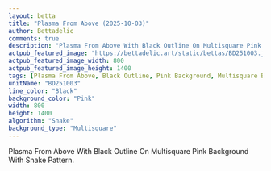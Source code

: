 ```yaml
---
layout: betta
title: "Plasma From Above (2025-10-03)"
author: Bettadelic
comments: true
description: "Plasma From Above With Black Outline On Multisquare Pink Background With Snake Pattern."
actpub_featured_image: "https://bettadelic.art/static/bettas/BD251003.jpg"
actpub_featured_image_width: 800
actpub_featured_image_height: 1400
tags: [Plasma From Above, Black Outline, Pink Background, Multisquare Background Pattern, Snake Pattern, October 2025]
unitName: "BD251003"
line_color: "Black"
background_color: "Pink"
width: 800
height: 1400
algorithm: "Snake"
background_type: "Multisquare"
---
```


Plasma From Above With Black Outline On Multisquare Pink Background With Snake Pattern.
